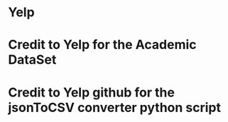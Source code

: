 # Yelp
# Credit to Yelp for the Academic DataSet
# Credit to Yelp github for the jsonToCSV converter python script
